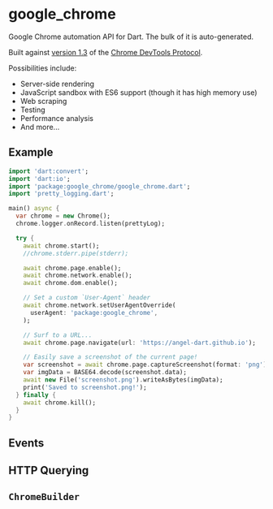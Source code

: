 # google_chrome
Google Chrome automation API for Dart.
The bulk of it is auto-generated.

Built against
[version 1.3](https://chromedevtools.github.io/devtools-protocol/1-3)
of the
[Chrome DevTools Protocol](https://chromedevtools.github.io/devtools-protocol).

Possibilities include:
* Server-side rendering
* JavaScript sandbox with ES6 support (though it has high memory use)
* Web scraping
* Testing
* Performance analysis
* And more...

## Example
```dart
import 'dart:convert';
import 'dart:io';
import 'package:google_chrome/google_chrome.dart';
import 'pretty_logging.dart';

main() async {
  var chrome = new Chrome();
  chrome.logger.onRecord.listen(prettyLog);

  try {
    await chrome.start();
    //chrome.stderr.pipe(stderr);

    await chrome.page.enable();
    await chrome.network.enable();
    await chrome.dom.enable();

    // Set a custom `User-Agent` header
    await chrome.network.setUserAgentOverride(
      userAgent: 'package:google_chrome',
    );

    // Surf to a URL...
    await chrome.page.navigate(url: 'https://angel-dart.github.io');

    // Easily save a screenshot of the current page!
    var screenshot = await chrome.page.captureScreenshot(format: 'png');
    var imgData = BASE64.decode(screenshot.data);
    await new File('screenshot.png').writeAsBytes(imgData);
    print('Saved to screenshot.png!');
  } finally {
    await chrome.kill();
  }
}
```

## Events

## HTTP Querying

## `ChromeBuilder`